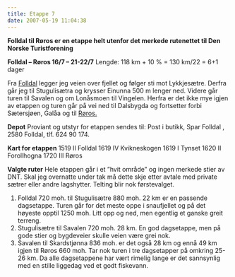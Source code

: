 ```yaml
---
title: Etappe 7
date: 2007-05-19 11:04:38
---
```


<strong>Folldal til Røros er en etappe helt utenfor det merkede rutenettet til Den Norske Turistforening</strong>

<strong>Folldal – Røros 16/7 – 21-22/7</strong>
Lengde: 118 km + 10 %        =  130 km/22 =    6+1 dager

Fra <a href="http://home.online.no/~steivang/folldalno.htm">Folldal</a> legger jeg veien over fjellet og følger sti mot Lykkjesætre. Derfra går jeg til Stugulisætra og krysser Einunna 500 m lenger ned. Videre går turen til Savalen og om Lonåsmoen til Vingelen. Herfra er det ikke mye igjen av etappen og turen går på vei ned til  Dalsbygda og fortsetter forbi Sætersjøen, Galåa og til <a href="http://www.verdensarvenroros.no/">Røros.</a>

<strong>Depot</strong>
Proviant og utstyr for etappen sendes til:  Post i butikk, Spar Folldal , 2580 Folldal, tlf. 624 90 174.

<strong>Kart for etappe</strong><strong>n</strong>
1519  II         Folldal
1619 IV    Kvikneskogen
1619 I           Tynset
1620 II         Forollhogna
1720 III    Røros

<strong>Valgte ruter</strong>
Hele etappen går i et ”hvit område” og ingen merkede stier av DNT. Skal jeg overnatte under tak må dette skje etter avtale med private sætrer eller andre lagshytter. Telting blir nok førstevalget.
<ol>
	<li> Folldal 720 moh. til Stugulisætre 880 moh. 22 km er en passende dagsetappe. Turen går for det meste oppe i snaufjellet og på det høyeste opptil 1250 moh. Litt opp og ned, men egentlig et ganske greit terreng.</li>
	<li> Stugulisætre til Savalen 720 moh. 28 km. En god dagsetappe, men på gode stier og bygdeveier skulle veien være grei nok.</li>
	<li> Savalen til Skardstjønna 836 moh. er det også 28 km og ennå 49 km igjen til Røros 660 moh. Tar nok turen i tre dagsetapper på omkring 25-26 km. Da alle dagsetappene har vært rimelig lange er det sannsynlig med en stille liggedag ved et godt fiskevann.</li>
</ol>
